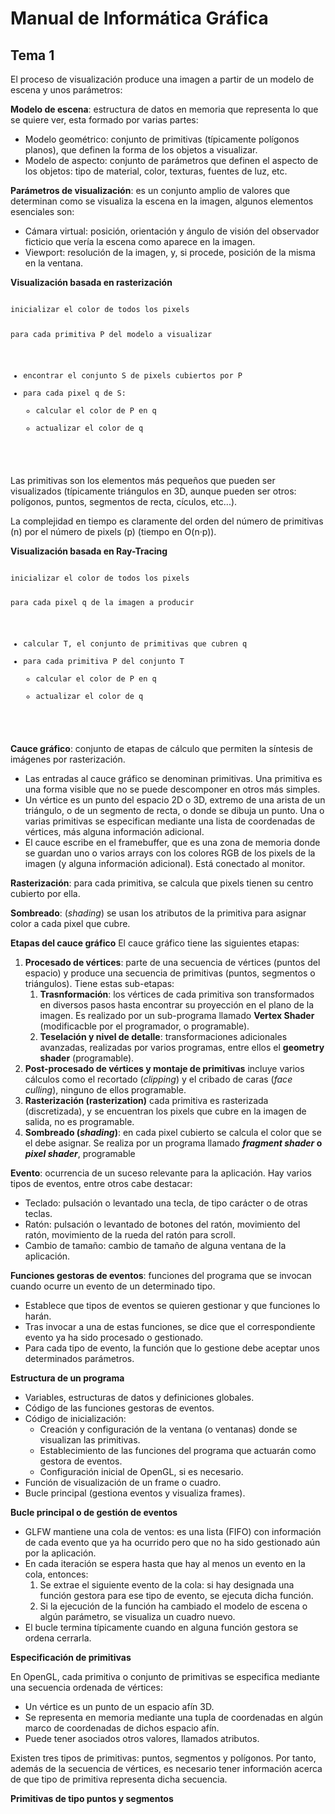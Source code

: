 # Manual de Informática Gráfica #
## Tema 1 ##

El proceso de visualización produce una imagen a partir de un modelo de escena y unos parámetros:

**Modelo de escena**: estructura de datos en memoria que representa lo que se quiere ver, esta formado por varias partes:
- Modelo geométrico: conjunto de primitivas (típicamente polígonos planos), que definen la forma de los objetos a visualizar.
- Modelo de aspecto: conjunto de parámetros que definen el aspecto de los objetos: tipo de material, color, texturas, fuentes de luz, etc.

**Parámetros de visualización**: es un conjunto amplio de valores que determinan como se visualiza la escena en la imagen, algunos elementos esenciales son:
- Cámara virtual: posición, orientación y ángulo de visión del observador ficticio que vería la escena como aparece en la imagen.
- Viewport: resolución de la imagen, y, si procede, posición de la misma en la ventana.

**Visualización basada en rasterización**

<code>
inicializar el color de todos los pixels

para cada primitiva P del modelo a visualizar

  - encontrar el conjunto S de pixels cubiertos por P
  - para cada pixel q de S:
    - calcular el color de P en q
    - actualizar el color de q
</code>

Las primitivas son los elementos más pequeños que pueden ser visualizados (típicamente triángulos en 3D, aunque pueden ser otros: polígonos, puntos, segmentos de recta, cículos, etc...).

La complejidad en tiempo es claramente del orden del número de primitivas (n) por el número de pixels (p) (tiempo en O(n·p)).

**Visualización basada en Ray-Tracing**

<code>
inicializar el color de todos los pixels

para cada pixel q de la imagen a producir

  - calcular T, el conjunto de primitivas que cubren q
  - para cada primitiva P del conjunto T
    - calcular el color de P en q
    - actualizar el color de q
</code>

**Cauce gráfico**: conjunto de etapas de cálculo que permiten la síntesis de imágenes por rasterización.
- Las entradas al cauce gráfico se denominan primitivas. Una primitiva es una forma visible que no se puede descomponer en otros más simples.
- Un vértice es un punto del espacio 2D o 3D, extremo de una arista de un triángulo, o de un segmento de recta, o donde se dibuja un punto. Una o varias primitivas se especifican mediante una lista de coordenadas de vértices, más alguna información adicional.
- El cauce escribe en el framebuffer, que es una zona de memoria donde se guardan uno o varios arrays con los colores RGB de los pixels de la imagen (y alguna información adicional). Está conectado al monitor.

**Rasterización**: para cada primitiva, se calcula que pixels tienen su centro cubierto por ella.

**Sombreado**: (*shading*) se usan los atributos de la primitiva para asignar color a cada pixel que cubre.

**Etapas del cauce gráfico**
El cauce gráfico tiene las siguientes etapas:

1. **Procesado de vértices**: parte de una secuencia de vértices (puntos del espacio) y produce una secuencia de primitivas (puntos, segmentos o triángulos). Tiene estas sub-etapas:
   1. **Trasnformación**: los vértices de cada primitiva son transformados en diversos pasos hasta encontrar su proyección en el plano de la imagen. Es realizado por un sub-programa llamado **Vertex Shader** (modificacble por el programador, o programable).
   2. **Teselación y nivel de detalle**: transformaciones adicionales avanzadas, realizadas por varios programas, entre ellos el **geometry shader** (programable).
2. **Post-procesado de vértices y montaje de primitivas** incluye varios cálculos como el recortado (*clipping*) y el cribado de caras (*face culling*), ninguno de ellos programable.
3. **Rasterización (rasterization)** cada primitiva es rasterizada (discretizada), y se encuentran los pixels que cubre en la imagen de salida, no es programable.
4. **Sombreado (*shading*)**: en cada pixel cubierto se calcula el color que se el debe asignar. Se realiza por un programa llamado ***fragment shader* o *pixel shader***, programable

**Evento**: ocurrencia de un suceso relevante para la aplicación. Hay varios tipos de eventos, entre otros cabe destacar:
- Teclado: pulsación o levantado una tecla, de tipo carácter o de otras teclas.
- Ratón: pulsación o levantado de botones del ratón, movimiento del ratón, movimiento de la rueda del ratón para scroll.
- Cambio de tamaño: cambio de tamaño de alguna ventana de la aplicación.

**Funciones gestoras de eventos**: funciones del programa que se invocan cuando ocurre un evento de un determinado tipo.
- Establece que tipos de eventos se quieren gestionar y que funciones lo harán.
- Tras invocar a una de estas funciones, se dice que el correspondiente evento ya ha sido procesado o gestionado.
- Para cada tipo de evento, la función que lo gestione debe aceptar unos determinados parámetros.

**Estructura de un programa**
- Variables, estructuras de datos y definiciones globales.
- Código de las funciones gestoras de eventos.
- Código de inicialización:
  - Creación y configuración de la ventana (o ventanas) donde se visualizan las primitivas.
  - Establecimiento de las funciones del programa que actuarán como gestora de eventos.
  - Configuración inicial de OpenGL, si es necesario.
- Función de visualización de un frame o cuadro.
- Bucle principal (gestiona eventos y visualiza frames).

**Bucle principal o de gestión de eventos**
- GLFW mantiene una cola de ventos: es una lista (FIFO) con información de cada evento que ya ha ocurrido pero que no ha sido gestionado aún por la aplicación.
- En cada iteración se espera hasta que hay al menos un evento en la cola, entonces:
  1. Se extrae el siguiente evento de la cola: si hay designada una función gestora para ese tipo de evento, se ejecuta dicha función.
  2. Si la ejecución de la función ha cambiado el modelo de escena o algún parámetro, se visualiza un cuadro nuevo.
- El bucle termina típicamente cuando en alguna función gestora se ordena cerrarla.  

**Especificación de primitivas**

En OpenGL, cada primitiva o conjunto de primitivas se especifica mediante una secuencia ordenada de vértices:
- Un vértice es un punto de un espacio afín 3D.
- Se representa en memoria mediante una tupla de coordenadas en algún marco de coordenadas de dichos espacio afín.
- Puede tener asociados otros valores, llamados atributos.

Existen tres tipos de primitivas: puntos, segmentos y polígonos. Por tanto, además de la secuencia de vértices, es necesario tener información acerca de que tipo de primitiva representa dicha secuencia.

**Primitivas de tipo puntos y segmentos**


